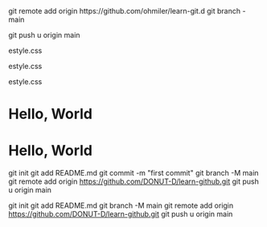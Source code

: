 <!DOCTYPE html>git remote add origin https://github.com/ohmiler/learn-git.d git branch - main

git push u origin main



<html lang="en">


estyle.css


<head>


<meta charset="UTF-8">


<meta http-equiv="X-UA-Compatible" content="IE=edge">

<!DOCTYPE html>


<html lang="en">


estyle.css


<head>


<meta charset="UTF-8">


<meta http-equiv="X-UA-Compatible" content="IE=edge">

<!DOCTYPE html>


<html lang="en">


estyle.css


<head>


<meta charset="UTF-8">


<meta http-equiv="X-UA-Compatible" content="IE=edge">

<meta name="viewport" content="width=device-width, initial-scale=1.0">


<title>Learn Git</title>


</head>


<body>


<h1>Hello, World</h1>


</body>


</html>



<meta name="viewport" content="width=device-width, initial-scale=1.0">


<title>Learn Git</title>


</head>


<body>


<h1>Hello, World</h1>


</body>


</html>

git init
git add README.md
git commit -m "first commit"
git branch -M main
git remote add origin https://github.com/DONUT-D/learn-github.git
git push u origin main

git init
git add README.md
git branch -M main
git remote add origin https://github.com/DONUT-D/learn-github.git
git push u origin main

